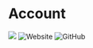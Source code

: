 # Account
<span>
<img src="https://img.shields.io/badge/slashDEV-account-red">
<img alt="Website" src="https://img.shields.io/website?down_color=red&down_message=offline&label=website&up_color=green&up_message=online&url=https%3A%2F%2Fslashaccount.vercel.app%2F">
<img alt="GitHub" src="https://img.shields.io/github/license/isplashy/web">
</span>
